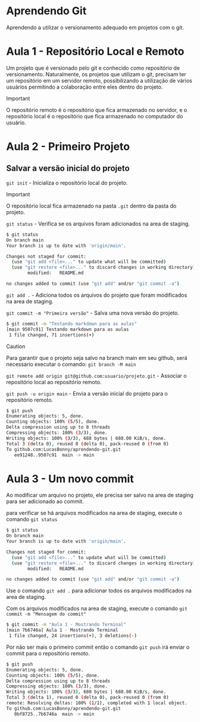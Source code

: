 # Aprendendo Git
Aprendendo a utilizar o versionamento adequado em projetos com o git.

# Aula 1 - Repositório Local e Remoto

Um projeto que é versionado pelo git e conhecido como repositório de versionamento.
Naturalmente, os projetos que utilizam o git, precisam ter um repositório em um servidor remoto, possibilizando a utilização de vários usuários permitindo a colaboração entre eles dentro do projeto.

> [!IMPORTANT]
> O repositório remoto é o repositório que fica armazenado no servidor, e o repositório local é o repositório que fica armazenado no computador do usuário.

# Aula 2 - Primeiro Projeto

## Salvar a versão inicial do projeto
`git init` - Inicializa o repositório local do projeto.

>[!important]
>O repositório local fica armazenado na pasta `.git` dentro da pasta do projeto.

`git status` - Verifica se os arquivos foram adicionados na area de staging.

```bash
$ git status
On branch main
Your branch is up to date with 'origin/main'.

Changes not staged for commit:
  (use "git add <file>..." to update what will be committed)
  (use "git restore <file>..." to discard changes in working directory)
        modified:   README.md

no changes added to commit (use "git add" and/or "git commit -a")

```

`git add .` - Adiciona todos os arquivos do projeto que foram modificados na area de staging.


`git commit -m "Primeira versão"` - Salva uma nova versão do projeto.

```bash
$ git commit -m "Testando markdown para as aulas"
[main 9507c91] Testando markdown para as aulas
 1 file changed, 71 insertions(+)
```

> [!caution]
> Para garantir que o projeto seja salvo na branch main em seu github, será necessario executar o comando: `git branch -M main`

`git remote add origin git@github.com:usuario/projeto.git` - Associar o repositório local ao repositório remoto.

`git push -u origin main` - Envia a versão inicial do projeto para o repositório remoto.

```bash
$ git push
Enumerating objects: 5, done.
Counting objects: 100% (5/5), done.
Delta compression using up to 8 threads
Compressing objects: 100% (3/3), done.
Writing objects: 100% (3/3), 688 bytes | 688.00 KiB/s, done.
Total 3 (delta 0), reused 0 (delta 0), pack-reused 0 (from 0)
To github.com:LucasBonny/aprendendo-git.git
   ee91248..9507c91  main -> main
```
# Aula 3 - Um novo commit

Ao modificar um arquivo no projeto, ele precisa ser salvo na area de staging para ser adicionado ao commit.

para verificar se há arquivos modificados na area de staging, execute o comando `git status`

```bash
$ git status
On branch main
Your branch is up to date with 'origin/main'.

Changes not staged for commit:
  (use "git add <file>..." to update what will be committed)
  (use "git restore <file>..." to discard changes in working directory)
        modified:   README.md

no changes added to commit (use "git add" and/or "git commit -a")
```
Use o comando `git add .` para adicionar todos os arquivos modificados na area de staging.

Com os arquivos modificados na area de staging, execute o comando `git commit -m "Mensagem do commit"`

```bash
$ git commit -m "Aula 1 - Mostrando Terminal"
[main 7b6746a] Aula 1 - Mostrando Terminal
 1 file changed, 24 insertions(+), 3 deletions(-)
```

Por não ser mais o primeiro commit então o comando `git push` irá enviar o commit para o repositório remoto.

```bash
$ git push
Enumerating objects: 5, done.
Counting objects: 100% (5/5), done.
Delta compression using up to 8 threads
Compressing objects: 100% (3/3), done.
Writing objects: 100% (3/3), 680 bytes | 680.00 KiB/s, done.
Total 3 (delta 1), reused 0 (delta 0), pack-reused 0 (from 0)
remote: Resolving deltas: 100% (1/1), completed with 1 local object.
To github.com:LucasBonny/aprendendo-git.git
   0bf8725..7b6746a  main -> main
```
